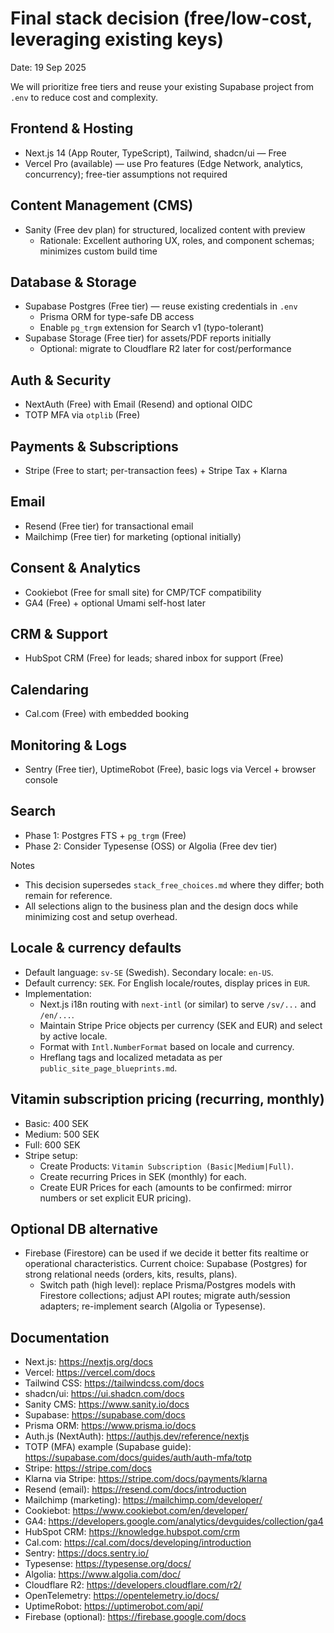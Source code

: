 # Final stack decision (free/low-cost, leveraging existing keys)

Date: 19 Sep 2025

We will prioritize free tiers and reuse your existing Supabase project from `.env` to reduce cost and complexity.

## Frontend & Hosting
- Next.js 14 (App Router, TypeScript), Tailwind, shadcn/ui — Free
- Vercel Pro (available) — use Pro features (Edge Network, analytics, concurrency); free-tier assumptions not required

## Content Management (CMS)
- Sanity (Free dev plan) for structured, localized content with preview
  - Rationale: Excellent authoring UX, roles, and component schemas; minimizes custom build time

## Database & Storage
- Supabase Postgres (Free tier) — reuse existing credentials in `.env`
  - Prisma ORM for type-safe DB access
  - Enable `pg_trgm` extension for Search v1 (typo-tolerant)
- Supabase Storage (Free tier) for assets/PDF reports initially
  - Optional: migrate to Cloudflare R2 later for cost/performance

## Auth & Security
- NextAuth (Free) with Email (Resend) and optional OIDC
- TOTP MFA via `otplib` (Free)

## Payments & Subscriptions
- Stripe (Free to start; per-transaction fees) + Stripe Tax + Klarna

## Email
- Resend (Free tier) for transactional email
- Mailchimp (Free tier) for marketing (optional initially)

## Consent & Analytics
- Cookiebot (Free for small site) for CMP/TCF compatibility
- GA4 (Free) + optional Umami self-host later

## CRM & Support
- HubSpot CRM (Free) for leads; shared inbox for support (Free)

## Calendaring
- Cal.com (Free) with embedded booking

## Monitoring & Logs
- Sentry (Free tier), UptimeRobot (Free), basic logs via Vercel + browser console

## Search
- Phase 1: Postgres FTS + `pg_trgm` (Free)
- Phase 2: Consider Typesense (OSS) or Algolia (Free dev tier)

Notes
- This decision supersedes `stack_free_choices.md` where they differ; both remain for reference.
- All selections align to the business plan and the design docs while minimizing cost and setup overhead.

## Locale & currency defaults
- Default language: `sv-SE` (Swedish). Secondary locale: `en-US`.
- Default currency: `SEK`. For English locale/routes, display prices in `EUR`.
- Implementation:
  - Next.js i18n routing with `next-intl` (or similar) to serve `/sv/...` and `/en/...`.
  - Maintain Stripe Price objects per currency (SEK and EUR) and select by active locale.
  - Format with `Intl.NumberFormat` based on locale and currency.
  - Hreflang tags and localized metadata as per `public_site_page_blueprints.md`.

## Vitamin subscription pricing (recurring, monthly)
- Basic: 400 SEK
- Medium: 500 SEK
- Full: 600 SEK
- Stripe setup:
  - Create Products: `Vitamin Subscription (Basic|Medium|Full)`.
  - Create recurring Prices in SEK (monthly) for each.
  - Create EUR Prices for each (amounts to be confirmed: mirror numbers or set explicit EUR pricing).

## Optional DB alternative
- Firebase (Firestore) can be used if we decide it better fits realtime or operational characteristics. Current choice: Supabase (Postgres) for strong relational needs (orders, kits, results, plans).
  - Switch path (high level): replace Prisma/Postgres models with Firestore collections; adjust API routes; migrate auth/session adapters; re-implement search (Algolia or Typesense).

## Documentation
- Next.js: https://nextjs.org/docs
- Vercel: https://vercel.com/docs
- Tailwind CSS: https://tailwindcss.com/docs
- shadcn/ui: https://ui.shadcn.com/docs
- Sanity CMS: https://www.sanity.io/docs
- Supabase: https://supabase.com/docs
- Prisma ORM: https://www.prisma.io/docs
- Auth.js (NextAuth): https://authjs.dev/reference/nextjs
- TOTP (MFA) example (Supabase guide): https://supabase.com/docs/guides/auth/auth-mfa/totp
- Stripe: https://stripe.com/docs
- Klarna via Stripe: https://stripe.com/docs/payments/klarna
- Resend (email): https://resend.com/docs/introduction
- Mailchimp (marketing): https://mailchimp.com/developer/
- Cookiebot: https://www.cookiebot.com/en/developer/
- GA4: https://developers.google.com/analytics/devguides/collection/ga4
- HubSpot CRM: https://knowledge.hubspot.com/crm
- Cal.com: https://cal.com/docs/developing/introduction
- Sentry: https://docs.sentry.io/
- Typesense: https://typesense.org/docs/
- Algolia: https://www.algolia.com/doc/
- Cloudflare R2: https://developers.cloudflare.com/r2/
- OpenTelemetry: https://opentelemetry.io/docs/
- UptimeRobot: https://uptimerobot.com/api/
- Firebase (optional): https://firebase.google.com/docs

